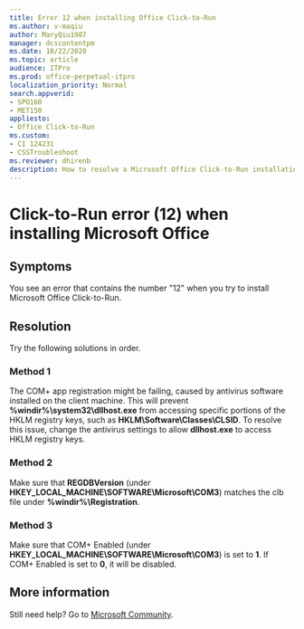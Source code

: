 ```yaml
---
title: Error 12 when installing Office Click-to-Run
ms.author: v-maqiu
author: MaryQiu1987
manager: dcscontentpm
ms.date: 10/22/2020
ms.topic: article
audience: ITPro
ms.prod: office-perpetual-itpro
localization_priority: Normal
search.appverid:
- SPO160
- MET150
appliesto:
- Office Click-to-Run
ms.custom: 
- CI 124231
- CSSTroubleshoot 
ms.reviewer: dhirenb
description: How to resolve a Microsoft Office Click-to-Run installation when an error code containing the number 12 is received. 
---
```


# Click-to-Run error (12) when installing Microsoft Office

## Symptoms

You see an error that contains the number "12" when you try to install Microsoft Office Click-to-Run.

## Resolution

Try the following solutions in order.

### Method 1

The COM+ app registration might be failing, caused by antivirus software installed on the client machine. This will prevent **%windir%\system32\dllhost.exe** from accessing specific portions of the HKLM registry keys, such as **HKLM\Software\Classes\CLSID**. To resolve this issue, change the antivirus settings to allow **dllhost.exe** to access HKLM registry keys.

### Method 2

Make sure that **REGDBVersion** (under **HKEY_LOCAL_MACHINE\SOFTWARE\Microsoft\COM3**) matches the clb file under **%windir%\Registration**. 

### Method 3

Make sure that COM+ Enabled (under **HKEY_LOCAL_MACHINE\SOFTWARE\Microsoft\COM3**) is set to **1**. If COM+ Enabled is set to **0**, it will be disabled.

## More information

Still need help? Go to [Microsoft Community](https://answers.microsoft.com/).